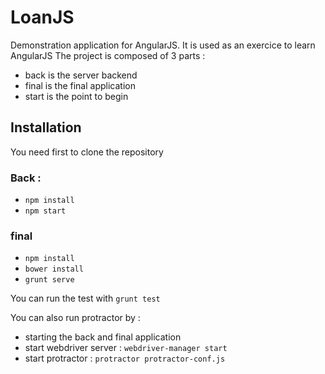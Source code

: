 # LoanJS

Demonstration application for AngularJS.
It is used as an exercice to learn AngularJS
The project is composed of 3 parts : 

* back is the server backend
* final is the final application
* start is the point to begin

## Installation

You need first to clone the repository

### Back : 

* `npm install`
* `npm start`

### final 

* `npm install`
* `bower install`
* `grunt serve`

You can run the test with `grunt test`

You can also run protractor by :

* starting the back and final application
* start webdriver server : `webdriver-manager start`
* start protractor : `protractor protractor-conf.js`
